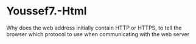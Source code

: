 # Youssef7.-Html
Why does the web address initially contain HTTP or HTTPS, to tell the browser which protocol to use when communicating with the web server
